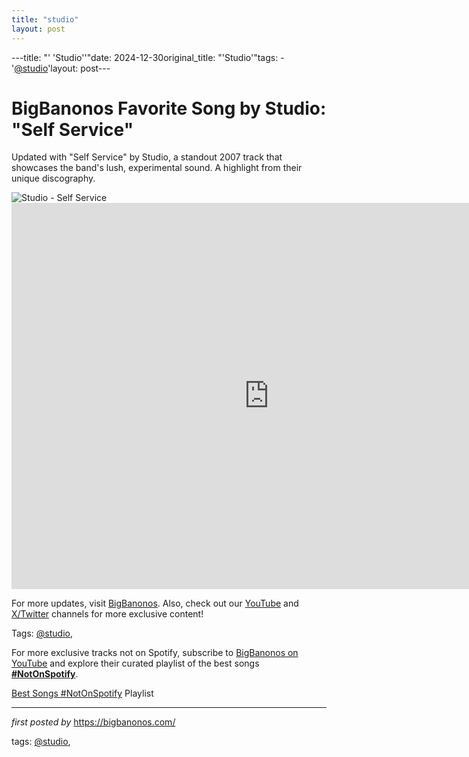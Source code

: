 ```yaml
---
title: "studio"
layout: post
---
```

---title: "' 'Studio''"date: 2024-12-30original_title: "'Studio'"tags:  - '[@studio](/tags/studio/)'layout: post---<!-- Title of the Post --><h1 >BigBanonos Favorite Song by Studio: "Self Service"</h1> <!-- Introductory Text --><p >Updated with "Self Service" by Studio, a standout 2007 track that showcases the band's lush, experimental sound. A highlight from their unique discography.</p> <!-- Featured Image --><div > <img src="https://media.pitchfork.com/photos/673cfba1d3b088bf52fb3015/4:3/w_960,c_limit/Studio.jpeg" alt="Studio - Self Service" /></div> <!-- YouTube Video Embed --><div > <iframe width="824" height="618" src="https://www.youtube.com/embed/fE0YmhJF9ZQ" title="Studio - Self Service" frameborder="0" allow="accelerometer; autoplay; clipboard-write; encrypted-media; gyroscope; picture-in-picture; web-share" referrerpolicy="strict-origin-when-cross-origin" allowfullscreen></iframe></div> <!-- Footer Links --><div > <p>For more updates, visit <a href="https://bigbanonos.com/" target="_blank">BigBanonos</a>. Also, check out our <a href="https://www.youtube.com/[@BigBanonos](/tags/BigBanonos/)" target="_blank">YouTube</a> and <a href="https://x.com/bigbanonos" target="_blank">X/Twitter</a> channels for more exclusive content!</p></div> <!-- Tags --><p >Tags: [@studio](/tags/studio/),</p><!--Subscribe and Playlist Links--><div>    <p>For more exclusive tracks not on Spotify, subscribe to <a href="https://www.youtube.com/[@BigBanonos](/tags/BigBanonos/)" target="_blank">BigBanonos on YouTube</a> and explore their curated playlist of the best songs <strong>[#NotOnSpotify](/tags/NotOnSpotify/)</strong>.</p>    <p><a href="https://www.youtube.com/playlist?list=PLtuNtuTatqI0kFahUCbtbfenC_ET5O_tr" target="_blank">Best Songs [#NotOnSpotify](/tags/NotOnSpotify/) Playlist<br /></a></p></div><hr /><p><em>first posted by</em> <a href="https://bigbanonos.com/" rel="noopener" target="_new">https://bigbanonos.com/</a></p><p>tags: [@studio](/tags/studio/),</p>